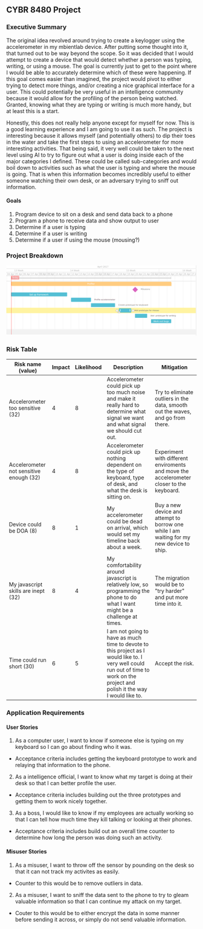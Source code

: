 ## CYBR 8480 Project

### Executive Summary
The original idea revolved around trying to create a keylogger using the accelerometer in my mbientlab device. After putting some thought into it, that turned out to be way beyond the scope. So it was decided that I would attempt to create a device that would detect whether a person was typing, writing, or using a mouse. The goal is currently just to get to the point where I would be able to accurately determine which of these were happening. If this goal comes easier than imagined, the project would pivot to either trying to detect more things, and/or creating a nice graphical interface for a user. This could potentially be very useful in an intelligence community because it would allow for the profiling of the person being watched. Granted, knowing what they are typing or writing is much more handy, but at least this is a start. 

Honestly, this does not really help anyone except for myself for now. This is a good learning experience and I am going to use it as such. The project is interesting because it allows myself (and potentially others) to dip their toes in the water and take the first steps to using an accelerometer for more interesting activities. That being said, it very well could be taken to the next level using AI to try to figure out what a user is doing inside each of the major categories I defined. These could be called sub-categories and would boil down to activities such as what the user is typing and where the mouse is going. That is when this information becomes incredibly useful to either someone watching their own desk, or an adversary trying to sniff out information. 

#### Goals
1. Program device to sit on a desk and send data back to a phone
1. Program a phone to receive data and show output to user
1. Determine if a user is typing
1. Determine if a user is writing
1. Determine if a user if using the mouse (mousing?)

### Project Breakdown
![Gantt Chart](milestone1/8480GantChart.png)

### Risk Table
|Risk name (value)  | Impact     | Likelihood | Description | Mitigation |
|-------------------|------------|------------|-------------|------------|
|Accelerometer too sensitive (32) | 4 | 8 | Accelerometer could pick up too much noise and make it really hard to determine what signal we want and what signal we should cut out. | Try to eliminate outliers in the data, smooth out the waves, and go from there. |
|Accelerometer not sensitive enough (32) | 4 | 8 | Accelerometer could pick up nothing dependent on the type of keyboard, type of desk, and what the desk is sitting on. | Experiment with different enviroments and move the accelerometer closer to the keyboard. |
|Device could be DOA (8) | 8 | 1 | My accelerometer could be dead on arrival, which would set my timeline back about a week. | Buy a new device and attempt to borrow one while I am waiting for my new device to ship. |
|My javascript skills are inept (32) | 8 | 4 | My comfortability around javascript is relatively low, so programming the phone to do what I want might be a challenge at times. | The migration would be to "try harder" and put more time into it. |
|Time could run short (30) | 6 | 5 | I am not going to have as much time to devote to this project as I would like to. I very well could run out of time to work on the project and polish it the way I would like to. | Accept the risk. |

### Application Requirements
#### User Stories
1. As a computer user, I want to know if someone else is typing on my keyboard so I can go about finding who it was. 

* Acceptance criteria includes getting the keyboard prototype to work and relaying that information to the phone.

2. As a intelligence official, I want to know what my target is doing at their desk so that I can better profile the user.

* Acceptance criteria includes building out the three prototypes and getting them to work nicely together.

3. As a boss, I would like to know if my employees are actually working so that I can tell how much time they kill talking or looking at their phones. 

* Acceptance criteria includes build out an overall time counter to determine how long the person was doing such an activity.

#### Misuser Stories
1. As a misuser, I want to throw off the sensor by pounding on the desk so that it can not track my activites as easily.

* Counter to this would be to remove outliers in data.

2. As a misuser, I want to sniff the data sent to the phone to try to gleam valuable information so that I can continue my attack on my target.

* Couter to this would be to either encrypt the data in some manner before sending it across, or simply do not send valuable information.


